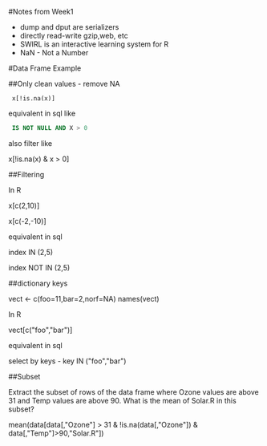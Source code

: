 #Notes from Week1
* dump and dput are serializers
* directly read-write gzip,web, etc
* SWIRL is an interactive learning system for R
* NaN - Not a Number 



#Data Frame Example

##Only clean values - remove NA
```{r}
 x[!is.na(x)]
```

equivalent in sql like

```sql
 IS NOT NULL AND X > 0
```

also filter like

 x[!is.na(x) & x > 0]

##Filtering 

In R

 x[c(2,10)]

 x[c(-2,-10)]

equivalent in sql

 index IN (2,5)

 index NOT IN (2,5)


##dictionary keys

 vect <- c(foo=11,bar=2,norf=NA)
 names(vect)

In R

 vect[c("foo","bar")]

equivalent in sql 

 select by keys - key IN ("foo","bar")

##Subset

Extract the subset of rows of the data frame where Ozone values are above 31 and Temp values are above 90. What is the mean of Solar.R in this subset?

 mean(data[data[,"Ozone"] > 31 & !is.na(data[,"Ozone"]) & data[,"Temp"]>90,"Solar.R"])



